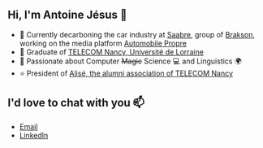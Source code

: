 ## Hi, I'm Antoine Jésus 👋

- 🌱 Currently decarboning the car industry at [Saabre](https://saabre.com), group of [Brakson](https://brakson.com), working on the media platform [Automobile Propre](https://www.automobile-propre.com)
- 📙 Graduate of [TELECOM Nancy, Université de Lorraine](https://telecomnancy.univ-lorraine.fr/en)
- 💞️ Passionate about Computer ~~Magic~~ Science 💻 and Linguistics 🌍
- ⭐ President of [Alisé, the alumni association of TELECOM Nancy](https://alise.fr/)

## I'd love to chat with you 📫

- [Email](mailto:contact@antoine-jesus.com)
- [LinkedIn](https://www.linkedin.com/in/antoine-jesus/)
